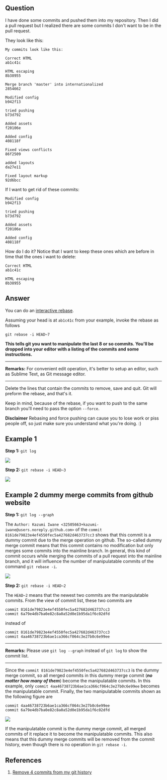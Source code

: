 ## Question
I have done some commits and pushed them into my repository. Then I did a pull request but I realized there are some commits I don't want to be in the pull request.

They look like this:
```
My commits look like this:

Correct HTML    
ab1c41c 

HTML escaping   
8b38955 

Merge branch 'master' into internationalized    
2854662

Modified config 
b942f13 

tried pushing   
b73d792 

Added assets    
f20106e 

Added config    
408118f 

Fixed views conflicts   
86f2509 

added layouts   
da27e11 

Fixed layout markup
92d6bcc 
```
If I want to get rid of these commits:
```
Modified config 
b942f13 

tried pushing   
b73d792 

Added assets    
f20106e 

Added config    
408118f 
```
How do I do it? Notice that I want to keep these ones which are before in time that the ones i want to delete:
```
Correct HTML    
ab1c41c 

HTML escaping   
8b38955
```

## Answer
You can do an [interactive rebase](https://git-scm.com/book/en/v2/Git-Tools-Rewriting-History).

Assuming your head is at `ab1c41c` from your example, invoke the rebase as follows
```
git rebase -i HEAD~7
```
**This tells git you want to manipulate the last 8 or so commits. You'll be dropped into your editor with a listing of the commits and some instructions.**

---

**Remarks:** For convenient edit operation, it's better to setup an editor, such as Sublime Text, as Git message editor.

---

Delete the lines that contain the commits to remove, save and quit. Git will preform the rebase, and that's it.

Keep in mind, because of the rebase, if you want to push to the same branch you'll need to pass the option `--force`.

**Disclaimer** Rebasing and force pushing can cause you to lose work or piss people off, so just make sure you understand what you're doing. :)

## Example 1

**Step 1:** `git log`

![](../img/git-rebase--i/git-log.png?raw=true)

**Step 2:** `git rebase -i HEAD~3`

![](../img/git-rebase--i/git-rebase-i.png?raw=true)

## Example 2 dummy merge commits from github website

**Step 1:** `git log --graph`

The `Author: Kazumi Iwane <32505663+kazumi-iwane@users.noreply.github.com>` of the `commit 8161de79823e4ef4550fec5a427682d463737cc3` shows that this commit is a dummy commit due to the merge operation on github. The so-called dummy merge commit means that this commit contains no modification but only merges some commits into the mainline branch. In general, this kind of commit occurs while merging the commits of a pull request into the mainline branch, and it will influence the number of manipulatable commits of the command `git rebase -i`. 

![](../img/git-rebase--i/git-log-dummy-merge.png?raw=true)

**Step 2:** `git rebase -i HEAD~2`

The `HEAD~2` means that the newest two commits are the manipulatable commits. From the view of commit list, these two commits are

```
commit 8161de79823e4ef4550fec5a427682d463737cc3
commit 6a79e4db7ba0e82c8a0a52d0e1b95da1f6c02dfd
```

instead of

```
commit 8161de79823e4ef4550fec5a427682d463737cc3
commit 4aa46738723b6ae1ca366cf064c3e27b0c6e99ee
```

---

**Remarks:** Please use `git log --graph` instead of `git log` to show the commit list.

---

Since the `commit 8161de79823e4ef4550fec5a427682d463737cc3` is the dummy merge commit, so all merged commits in this dummy merge commit (***no matter how many of them***) become the manipulatable commits. In this example, only `commit 4aa46738723b6ae1ca366cf064c3e27b0c6e99ee` becomes the manipulatable commit. Finally, the two manipulatable commits shown as the following figure are 

```
commit 4aa46738723b6ae1ca366cf064c3e27b0c6e99ee
commit 6a79e4db7ba0e82c8a0a52d0e1b95da1f6c02dfd
```

![](../img/git-rebase--i/git-rebase-i-dummy-merge.png?raw=true)

If the manipulatable commit is the dummy merge commit, all merged commits of it replace it to become the manipulatable commits. This also means that this dummy merge commits will be removed from the commit history, even though there is no operation in `git rebase -i`. 

## References
1. [Remove 4 commits from my git history](https://stackoverflow.com/questions/11113322/remove-4-commits-from-my-git-history)

